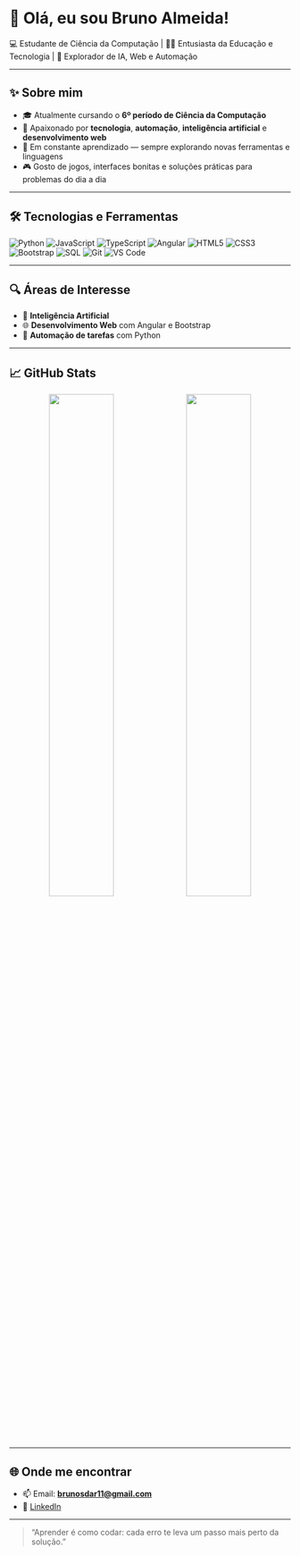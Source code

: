# 👋 Olá, eu sou Bruno Almeida!

💻 Estudante de Ciência da Computação | 👨‍🏫 Entusiasta da Educação e Tecnologia | 🚀 Explorador de IA, Web e Automação

---

## ✨ Sobre mim

- 🎓 Atualmente cursando o **6º período de Ciência da Computação**
- 🧠 Apaixonado por **tecnologia**, **automação**, **inteligência artificial** e **desenvolvimento web**
- 🔧 Em constante aprendizado — sempre explorando novas ferramentas e linguagens
- 🎮 Gosto de jogos, interfaces bonitas e soluções práticas para problemas do dia a dia

---

## 🛠️ Tecnologias e Ferramentas

![Python](https://img.shields.io/badge/Python-3776AB?style=flat&logo=python&logoColor=white)
![JavaScript](https://img.shields.io/badge/JavaScript-F7DF1E?style=flat&logo=javascript&logoColor=black)
![TypeScript](https://img.shields.io/badge/TypeScript-3178C6?style=flat&logo=typescript&logoColor=white)
![Angular](https://img.shields.io/badge/Angular-DD0031?style=flat&logo=angular&logoColor=white)
![HTML5](https://img.shields.io/badge/HTML5-E34F26?style=flat&logo=html5&logoColor=white)
![CSS3](https://img.shields.io/badge/CSS3-1572B6?style=flat&logo=css3&logoColor=white)
![Bootstrap](https://img.shields.io/badge/Bootstrap-7952B3?style=flat&logo=bootstrap&logoColor=white)
![SQL](https://img.shields.io/badge/SQL-4479A1?style=flat&logo=postgresql&logoColor=white)
![Git](https://img.shields.io/badge/Git-F05032?style=flat&logo=git&logoColor=white)
![VS Code](https://img.shields.io/badge/VS%20Code-007ACC?style=flat&logo=visual-studio-code&logoColor=white)

---

## 🔍 Áreas de Interesse

- 🤖 **Inteligência Artificial** 
- 🌐 **Desenvolvimento Web** com Angular e Bootstrap
- 🧩 **Automação de tarefas** com Python

---

## 📈 GitHub Stats

<p align="center">
  <img width="48%" src="https://github-readme-stats.vercel.app/api?username=MysticSdar&show_icons=true&theme=tokyonight" />
  <img width="48%" src="https://github-readme-streak-stats.herokuapp.com/?user=MysticSdar&theme=tokyonight" />
</p>

---

## 🌐 Onde me encontrar

- 📫 Email: **brunosdar11@gmail.com**  
- 💼 [LinkedIn](https://www.linkedin.com/in/bruno-sdar)  

---

> “Aprender é como codar: cada erro te leva um passo mais perto da solução.”
